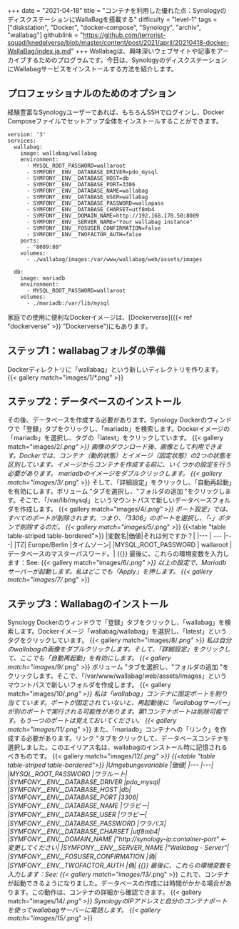 +++
date = "2021-04-18"
title = "コンテナを利用した優れた点：SynologyのディスクステーションにWallaBagを搭載する"
difficulty = "level-1"
tags = ["diskstation", "Docker", "docker-compose", "Synology", "archiv", "wallabag"]
githublink = "https://github.com/terrorist-squad/knedelverse/blob/master/content/post/2021/april/20210418-docker-WallaBag/index.ja.md"
+++
Wallabagは、興味深いウェブサイトや記事をアーカイブするためのプログラムです。今日は、SynologyのディスクステーションにWallabagサービスをインストールする方法を紹介します。
## プロフェッショナルのためのオプション
経験豊富なSynologyユーザーであれば、もちろんSSHでログインし、Docker Composeファイルでセットアップ全体をインストールすることができます。
```
version: '3'
services:
  wallabag:
    image: wallabag/wallabag
    environment:
      - MYSQL_ROOT_PASSWORD=wallaroot
      - SYMFONY__ENV__DATABASE_DRIVER=pdo_mysql
      - SYMFONY__ENV__DATABASE_HOST=db
      - SYMFONY__ENV__DATABASE_PORT=3306
      - SYMFONY__ENV__DATABASE_NAME=wallabag
      - SYMFONY__ENV__DATABASE_USER=wallabag
      - SYMFONY__ENV__DATABASE_PASSWORD=wallapass
      - SYMFONY__ENV__DATABASE_CHARSET=utf8mb4
      - SYMFONY__ENV__DOMAIN_NAME=http://192.168.178.50:8089
      - SYMFONY__ENV__SERVER_NAME="Your wallabag instance"
      - SYMFONY__ENV__FOSUSER_CONFIRMATION=false
      - SYMFONY__ENV__TWOFACTOR_AUTH=false
    ports:
      - "8089:80"
    volumes:
      - ./wallabag/images:/var/www/wallabag/web/assets/images

  db:
    image: mariadb
    environment:
      - MYSQL_ROOT_PASSWORD=wallaroot
    volumes:
      - ./mariadb:/var/lib/mysql

```
家庭での使用に便利なDockerイメージは、[Dockerverse]({{< ref "dockerverse" >}} "Dockerverse")にもあります。
## ステップ1：wallabagフォルダの準備
Dockerディレクトリに「wallabag」という新しいディレクトリを作ります。
{{< gallery match="images/1/*.png" >}}

## ステップ2：データベースのインストール
その後、データベースを作成する必要があります。Synology Dockerのウィンドウで「登録」タブをクリックし、「mariadb」を検索します。Dockerイメージの「mariadb」を選択し、タグの「latest」をクリックしています。
{{< gallery match="images/2/*.png" >}}
画像のダウンロード後、画像として利用できます。Dockerでは、コンテナ（動的状態）とイメージ（固定状態）の2つの状態を区別しています。イメージからコンテナを作成する前に、いくつかの設定を行う必要があります。 mariadbのイメージをダブルクリックします。
{{< gallery match="images/3/*.png" >}}
そして、「詳細設定」をクリックし、「自動再起動」を有効にします。ボリューム "タブを選択し、"フォルダの追加 "をクリックします。そこで、「/var/lib/mysql」というマウントパスで新しいデータベースフォルダを作成します。
{{< gallery match="images/4/*.png" >}}
ポート設定」では、すべてのポートが削除されます。つまり、「3306」のポートを選択し、「-」ボタンで削除するのだ。
{{< gallery match="images/5/*.png" >}}
{{<table "table table-striped table-bordered">}}
|変数名|価値|それは何ですか？|
|--- | --- |---|
|TZ| Europe/Berlin	|タイムゾーン|
|MYSQL_ROOT_PASSWORD	 | wallaroot |データベースのマスターパスワード。|
{{</table>}}
最後に、これらの環境変数を入力します：See:
{{< gallery match="images/6/*.png" >}}
以上の設定で、Mariadb サーバーが起動します。私はどこでも「Apply」を押します。
{{< gallery match="images/7/*.png" >}}

## ステップ3：Wallabagのインストール
Synology Dockerのウィンドウで「登録」タブをクリックし、「wallabag」を検索します。Dockerイメージ「wallabag/wallabag」を選択し、「latest」というタグをクリックしています。
{{< gallery match="images/8/*.png" >}}
私は自分のwallabagの画像をダブルクリックします。そして、「詳細設定」をクリックして、ここでも「自動再起動」を有効にします。
{{< gallery match="images/9/*.png" >}}
ボリューム "タブを選択し、"フォルダの追加 "をクリックします。そこで、「/var/www/wallabag/web/assets/images」というマウントパスで新しいフォルダを作成します。
{{< gallery match="images/10/*.png" >}}
私は「wallabag」コンテナに固定ポートを割り当てています。ポートが固定されていないと、再起動後に「wallabagサーバー」が別のポートで実行される可能性があります。第1コンテナポートは削除可能です。もう一つのポートは覚えておいてください。
{{< gallery match="images/11/*.png" >}}
また、「mariadb」コンテナへの「リンク」を作成する必要があります。リンク "タブをクリックして、データベースコンテナを選択しました。このエイリアス名は、wallabagのインストール時に記憶されるべきものです。
{{< gallery match="images/12/*.png" >}}
{{<table "table table-striped table-bordered">}}
|Umgebungsvariable	|価値|
|--- |---|
|MYSQL_ROOT_PASSWORD	|ワラルート|
|SYMFONY__ENV__DATABASE_DRIVER	|pdo_mysql|
|SYMFONY__ENV__DATABASE_HOST	|db|
|SYMFONY__ENV__DATABASE_PORT	|3306|
|SYMFONY__ENV__DATABASE_NAME	|ワラビー|
|SYMFONY__ENV__DATABASE_USER	|ワラビー|
|SYMFONY__ENV__DATABASE_PASSWORD	|ワラパス|
|SYMFONY__ENV__DATABASE_CHARSET |utf8mb4|
|SYMFONY__ENV__DOMAIN_NAME	|"http://synology-ip:container-port" <- 変更してください|
|SYMFONY__ENV__SERVER_NAME	|"Wallabag - Server"|
|SYMFONY__ENV__FOSUSER_CONFIRMATION	|偽|
|SYMFONY__ENV__TWOFACTOR_AUTH	|偽|
{{</table>}}
最後に、これらの環境変数を入力します：See:
{{< gallery match="images/13/*.png" >}}
これで、コンテナが起動できるようになりました。データベースの作成には時間がかかる場合があります。この動作は、コンテナの詳細から確認できます。
{{< gallery match="images/14/*.png" >}}
SynologyのIPアドレスと自分のコンテナポートを使ってwallabagサーバーに電話します。
{{< gallery match="images/15/*.png" >}}
